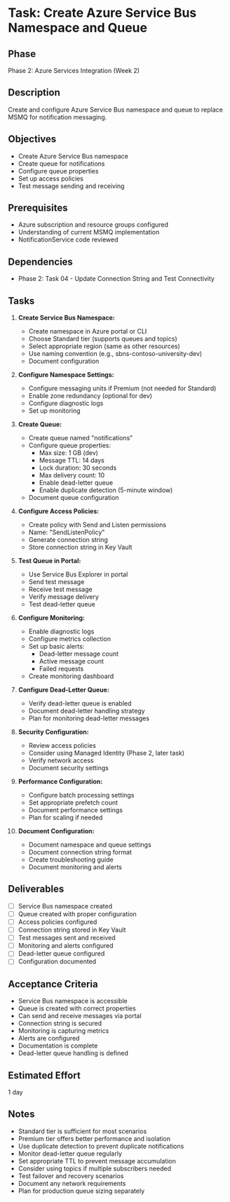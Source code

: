 # Task: Create Azure Service Bus Namespace and Queue

## Phase
Phase 2: Azure Services Integration (Week 2)

## Description
Create and configure Azure Service Bus namespace and queue to replace MSMQ for notification messaging.

## Objectives
- Create Azure Service Bus namespace
- Create queue for notifications
- Configure queue properties
- Set up access policies
- Test message sending and receiving

## Prerequisites
- Azure subscription and resource groups configured
- Understanding of current MSMQ implementation
- NotificationService code reviewed

## Dependencies
- Phase 2: Task 04 - Update Connection String and Test Connectivity

## Tasks
1. **Create Service Bus Namespace:**
   - Create namespace in Azure portal or CLI
   - Choose Standard tier (supports queues and topics)
   - Select appropriate region (same as other resources)
   - Use naming convention (e.g., sbns-contoso-university-dev)
   - Document configuration

2. **Configure Namespace Settings:**
   - Configure messaging units if Premium (not needed for Standard)
   - Enable zone redundancy (optional for dev)
   - Configure diagnostic logs
   - Set up monitoring

3. **Create Queue:**
   - Create queue named "notifications"
   - Configure queue properties:
     - Max size: 1 GB (dev)
     - Message TTL: 14 days
     - Lock duration: 30 seconds
     - Max delivery count: 10
     - Enable dead-letter queue
     - Enable duplicate detection (5-minute window)
   - Document queue configuration

4. **Configure Access Policies:**
   - Create policy with Send and Listen permissions
   - Name: "SendListenPolicy"
   - Generate connection string
   - Store connection string in Key Vault

5. **Test Queue in Portal:**
   - Use Service Bus Explorer in portal
   - Send test message
   - Receive test message
   - Verify message delivery
   - Test dead-letter queue

6. **Configure Monitoring:**
   - Enable diagnostic logs
   - Configure metrics collection
   - Set up basic alerts:
     - Dead-letter message count
     - Active message count
     - Failed requests
   - Create monitoring dashboard

7. **Configure Dead-Letter Queue:**
   - Verify dead-letter queue is enabled
   - Document dead-letter handling strategy
   - Plan for monitoring dead-letter messages

8. **Security Configuration:**
   - Review access policies
   - Consider using Managed Identity (Phase 2, later task)
   - Verify network access
   - Document security settings

9. **Performance Configuration:**
   - Configure batch processing settings
   - Set appropriate prefetch count
   - Document performance settings
   - Plan for scaling if needed

10. **Document Configuration:**
    - Document namespace and queue settings
    - Document connection string format
    - Create troubleshooting guide
    - Document monitoring and alerts

## Deliverables
- [ ] Service Bus namespace created
- [ ] Queue created with proper configuration
- [ ] Access policies configured
- [ ] Connection string stored in Key Vault
- [ ] Test messages sent and received
- [ ] Monitoring and alerts configured
- [ ] Dead-letter queue configured
- [ ] Configuration documented

## Acceptance Criteria
- Service Bus namespace is accessible
- Queue is created with correct properties
- Can send and receive messages via portal
- Connection string is secured
- Monitoring is capturing metrics
- Alerts are configured
- Documentation is complete
- Dead-letter queue handling is defined

## Estimated Effort
1 day

## Notes
- Standard tier is sufficient for most scenarios
- Premium tier offers better performance and isolation
- Use duplicate detection to prevent duplicate notifications
- Monitor dead-letter queue regularly
- Set appropriate TTL to prevent message accumulation
- Consider using topics if multiple subscribers needed
- Test failover and recovery scenarios
- Document any network requirements
- Plan for production queue sizing separately
